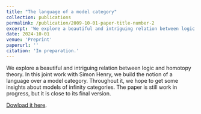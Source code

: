 ```yaml
---
title: "The language of a model category"
collection: publications
permalink: /publication/2009-10-01-paper-title-number-2
excerpt: 'We explore a beautiful and intriguing relation between logic and homotopy theory. In this joint work with Simon Henry, we build the notion of a language over a model category. Throughout it, we hope to get some insights about models of infinity categories. The paper is still work in progress, but it is close to its final version.'
date: 2024-10-01
venue: 'Preprint'
paperurl: ''
citation: 'In preparation.'
---
```


 We explore a beautiful and intriguing relation between logic and homotopy theory. In this joint work with Simon Henry, we build the notion of a language over a model category. Throughout it, we hope to get some insights about models of infinity categories. The paper is still work in progress, but it is close to its final version.

  <a href="">Dowload it here</a>.
